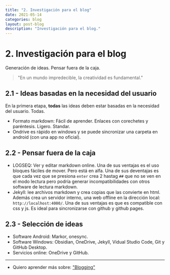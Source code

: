 ```yaml
---
title: "2. Investigación para el blog"
date: 2021-05-14
categories: blog
layout: post-blog
description: "Investigación para el blog."
---
```


# 2. Investigación para el blog
Generación de ideas. Pensar fuera de la caja.
> "En un mundo impredecible, la creatividad es fundamental."

## 2.1 - Ideas basadas en la necesidad del usuario
En la primera etapa, **todas** las ideas deben estar basadas en la necesidad del usuario. Todas.
- Formato markdown: Fácil de aprender. Enlaces con corechetes y paréntesis. Ligero. Standar.
- Ondrive es rápido en windows y se puede sincronizar una carpeta en android (con una app no oficial).

## 2.2 - Pensar fuera de la caja
- LOGSEQ: Ver y editar markdown online. Una de sus ventajas es el uso bloques fáciles de mover. Pero está en alfa. Una de sus deventajas es que cada vez que se presiona `enter` crea 2 hastag `##` que no se ven en el modo lectura pero podría generar incompatibilidades con otros software de lectura markdown.
- Jekyll: lee archivos markdown y crea copias que las convierte en html. Además crea un servidor interno, una web offline en la dirección local: `http://localhost:4000/`. Una de sus ventajas es que es compatible con css y js. Es ideal para sincronizarse con github y github pages.

## 2.3 - Selección de ideas
- Software Android: Markor, onesync.
- Software Windows: Obsidian, OneDrive, Jekyll, Vidual Studio Code, Git y GitHub Desktop.
- Servicios online: OneDrive y GitHub.

***

- Quiero aprender más sobre: ["Blogging"](../00/blog)
